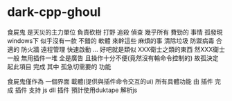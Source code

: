 # dark-cpp-ghoul
食屍鬼 是天災的主力單位 負責砍樹 打野 追殺 偵查 幾乎所有 費勁的 事情
孤發現 windows下 似乎沒有一款 不錯的 軟體 來幹這些 麻煩的事 清除垃圾 防禦病毒 合適的 防火牆 遠程管理 快速啟動 ... 好吧就是類似 XXX衛士之類的東西
然XXX衛士 一般 無用插件一堆 全是廣告 且操作十分不便(竟然沒有輸命令控制的) 故孤決定 起此項目 完成 其中 孤急切需要的 功能

食屍鬼僅作為 一個界面 載體(提供與插件命令交互的ui) 所有具體功能 由 插件 完成
插件 支持 js dll 插件 預計使用duktape 解析js
